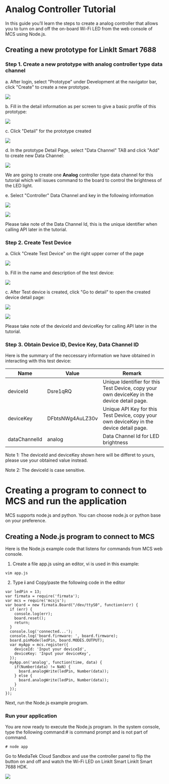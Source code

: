 # Analog Controller Tutorial

In this guide you’ll learn the steps to create a analog controller that allows you to turn on and off the on-board Wi-Fi LED from the web console of MCS using Node.js.

## Creating a new prototype for LinkIt Smart 7688

### Step 1. Create a new prototype with analog controller type data channel
a. After login, select "Prototype" under Development at the navigator bar, click "Create" to create a new prototype.

![](../images/Linkit_ONE/img_linkitone_02.png)

b. Fill in the detail information as per screen to give a basic profile of this prototype:

![](../images/7688/img_7688_03.png)

c. Click "Detail" for the prototype created

![](../images/7688/img_7688_04.png)

d. In the prototype Detail Page, select "Data Channel" TAB and click "Add" to create new Data Channel:

![](../images/7688/img_7688_05.png)

We are going to create one **Analog** controller type data channel for this tutorial which will issues command to the board to control the brightness of the LED light.


e. Select "Controller" Data Channel and key in the following information

![](../images/Linkit_ONE/img_linkitone_08.png)

![](../images/7688/img_7688_19.png)

Please take note of the Data Channel Id, this is the unique identifier when calling API later in the tutorial.

### Step 2. Create Test Device

a. Click "Create Test Device" on the right upper corner of the page

![](../images/7688/img_7688_20.png)

b. Fill in the name and description of the test device:

![](../images/7688/img_7688_22.png)

c. After Test device is created, click "Go to detail" to open the created device detail page:

![](../images/Linkit_ONE/img_linkitone_13.png)


![](../images/7688/img_7688_21.png)

Please take note of the deviceId and deviceKey for calling API later in the tutorial.


### Step 3. Obtain Device ID, Device Key, Data Channel ID
Here is the summary of the neccessary information we have obtained in interacting with this test device:

| Name | Value | Remark |
| --- | --- | --- |
| deviceId | Dsre1qRQ | Unique Identifier for this Test Device, copy your own deviceKey in the device detail page. |
| deviceKey | DFbtsNWg4AuLZ30v  | Unique API Key for this Test Device, copy your own deviceKey in the device detail page. |
| dataChannelId | analog | Data Channel Id for LED brightness |

Note 1: The deviceId and deviceKey shown here will be differet to yours, please use your obtained value instead.

Note 2: The deviceId is case sensitive.

# Creating a program to connect to MCS and run the application

MCS supports node.js and python. You can choose node.js or python base on your preference.

## Creating a Node.js program to connect to MCS

Here is the Node.js example code that listens for commands from MCS web console.

1. Create a file app.js using an editor, vi is used in this example:
```
vim app.js
```

2. Type **i** and Copy/paste the following code in the editor
```
var ledPin = 13;
var firmata = require('firmata');
var mcs = require('mcsjs');
var board = new firmata.Board("/dev/ttyS0", function(err) {
  if (err) {
    console.log(err);
    board.reset();
    return;
  }
  console.log('connected...');
  console.log('board.firmware: ', board.firmware);
  board.pinMode(ledPin, board.MODES.OUTPUT);
  var myApp = mcs.register({
    deviceId: 'Input your deviceId',
    deviceKey: 'Input your deviceKey',
  });
  myApp.on('analog', function(time, data) {
    if(Number(data) != NaN) {
      board.analogWrite(ledPin, Number(data));
    } else {
      board.analogWrite(ledPin, Number(data));
    }
  });
});
```

Next, run the Node.js example program.

### Run your application
You are now ready to execute the Node.js program. In the system console, type the following command:# is command prompt and is not part of command.

```
# node app
```

Go to MediaTek Cloud Sandbox and use the controller panel to flip the button on and off and watch the Wi-Fi LED on LinkIt Smart LinkIt Smart 7688 HDK.

![](../images/7688/img_7688_21.png)




